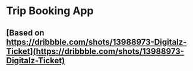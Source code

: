 # Trip Booking App
## [Based on https://dribbble.com/shots/13988973-Digitalz-Ticket](https://dribbble.com/shots/13988973-Digitalz-Ticket)